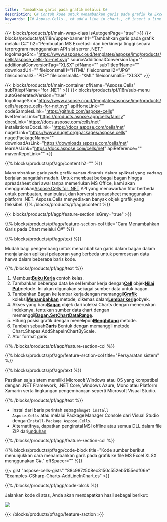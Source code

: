 ```yaml
---
title:  Tambahkan garis pada grafik melalui C#
description: C# Contoh kode untuk menambahkan garis pada grafik ke Excel menggunakan Library .NET. Gunakan kode ini untuk menambahkan garis dalam grafik ke MS Excel dalam VB.NET, Asp.NET atau aplikasi berbasis .NET.
keywords: [C# Aspose.Cells., c# add a line in chart., c# insert a line in chart., c# create a line in chart]
---
```

{{< blocks/products/pf/main-wrap-class isAutogenPage="true" >}}
{{< blocks/products/pf/i18n/upper-banner h1="Tambahkan garis pada grafik melalui C#" h2="Pembuatan MS Excel asli dan berkinerja tinggi secara terprogram menggunakan API sisi server .NET." logoImageSrc="https://www.aspose.cloud/templates/aspose/img/products/cells/aspose_cells-for-net.svg" sourceAdditionalConversionTag="" additionalConversionTag="XLSX" pfName="" subTitlepfName="" downloadUrl="" fileiconsmall1="HTML" fileiconsmall2="JPG" fileiconsmall3="PDF" fileiconsmall4="XML" fileiconsmall5="XLSX" >}}

{{< blocks/products/pf/main-container pfName="Aspose.Cells" subTitlepfName="for .NET" >}}
{{< blocks/products/pf/i18n/sub-menu autoGeneratedVersion="true" logoImageSrc="https://www.aspose.cloud/templates/aspose/img/products/cells/aspose_cells-for-net.svg" apiHomeLink="" codeSamplesLink="https://github.com/aspose-cells" liveDemosLink="https://products.aspose.app/cells/family" docsLink="https://docs.aspose.com/cells/net" installationsDocsLink="https://docs.aspose.com/cells/net" nugetLink="https://www.nuget.org/packages/aspose.cells" nugetPackageName="" downloadAsLink="https://downloads.aspose.com/cells/net" learnAsLink="https://docs.aspose.com/cells/net" apiReference="" mavenRepoLink="" >}}

{{% blocks/products/pf/agp/content h2="" %}}

Menambahkan garis pada grafik secara dinamis dalam aplikasi yang sedang berjalan sangatlah mudah. Untuk membuat berbagai bagan hingga spreadsheet dari awal tanpa memerlukan MS Office, kami akan menggunakan[Aspose.Cells for .NET](https://products.aspose.com/cells/net) API yang menawarkan fitur berbeda untuk pembuatan, manipulasi, dan konversi spreadsheet menggunakan platform .NET. Aspose.Cells menyediakan banyak objek grafik yang fleksibel.
{{% /blocks/products/pf/agp/content %}}

{{< blocks/products/pf/agp/feature-section isGrey="true" >}}

{{% blocks/products/pf/agp/feature-section-col title="Cara Menambahkan Garis pada Chart melalui C#" %}}

{{% blocks/products/pf/agp/text %}}

 Mudah bagi pengembang untuk menambahkan garis dalam bagan dalam menjalankan aplikasi pelaporan yang berbeda untuk pemrosesan data hanya dalam beberapa baris kode.

{{% /blocks/products/pf/agp/text %}}

1.  Membuat[**Buku Kerja**](https://reference.aspose.com/cells/net/aspose.cells/workbook) contoh kelas.
1.  Tambahkan beberapa data ke sel lembar kerja dengan[**Cell**](https://reference.aspose.com/cells/net/aspose.cells/cell) objek[**Nilai Put**](https://reference.aspose.com/cells/net/aspose.cells/cell/methods/putvalue/index)metode.
 Ini akan digunakan sebagai sumber data untuk bagan.
1.  Tambahkan Bagan ke lembar kerja dengan memanggil[**Grafik**](https://reference.aspose.com/cells/net/aspose.cells.charts/chartcollection) koleksi[**Menambahkan**](https://reference.aspose.com/cells/net/aspose.cells.charts/chartcollection/methods/add) metode, dikemas dalam[**Lembar kerja**](https://reference.aspose.com/cells/net/aspose.cells/worksheet)obyek.
1.  Akses yang baru[**Bagan**](https://reference.aspose.com/cells/net/aspose.cells.charts/chart) objek dari koleksi Charts dengan meneruskan indeksnya, tentukan sumber data chart dengan memanggil[**Bagan.SetChartDataRange**](https://https://reference.aspose.com/cells/net/aspose.cells.charts/chart/methods/setchartdatarange).
1.  Hitung posisi grafik dengan menelepon[**Menghitung**](https://https://reference.aspose.com/cells/net/aspose.cells.charts/chart/methods/Calculate) metode.
1.  Tambah sebuah[**Garis**](https://reference.aspose.com/cells/net/aspose.cells.drawing/shape/properties/msodrawingtype) Bentuk dengan memanggil metode Chart.Shapes.AddShapeInChartByScale.
1. Atur format garis

{{% /blocks/products/pf/agp/feature-section-col %}}

{{% blocks/products/pf/agp/feature-section-col title="Persyaratan sistem" %}}

{{% blocks/products/pf/agp/text %}}

Pastikan saja sistem memiliki Microsoft Windows atau OS yang kompatibel dengan .NET Framework, .NET Core, Windows Azure, Mono atau Platform Xamarin serta lingkungan pengembangan seperti Microsoft Visual Studio.

{{% /blocks/products/pf/agp/text %}}

-  Instal dari baris perintah sebagai<code>nuget install Aspose.Cells</code> atau melalui Package Manager Console dari Visual Studio dengan<code>Install-Package Aspose.Cells</code>.
-  Alternatifnya, dapatkan penginstal MSI offline atau semua DLL dalam file ZIP dari<a href="https://downloads.aspose.com/cells/net">unduhan</a>

{{% /blocks/products/pf/agp/feature-section-col %}}

{{% blocks/products/pf/agp/code-block title="Kode sumber berikut menunjukkan cara menambahkan garis pada grafik ke file MS Excel XLSX menggunakan C#." offSpacer="" %}}

{{< gist "aspose-cells-gists" "88c9872508ec3150c552eb5155edf06e" "Examples-CSharp-Charts-AddLineInChart.cs" >}}

{{% /blocks/products/pf/agp/code-block %}}

Jalankan kode di atas, Anda akan mendapatkan hasil sebagai berikut:

![](line-in-chart.png)

{{< /blocks/products/pf/agp/feature-section >}}


<!-- aboutfile Starts -->
